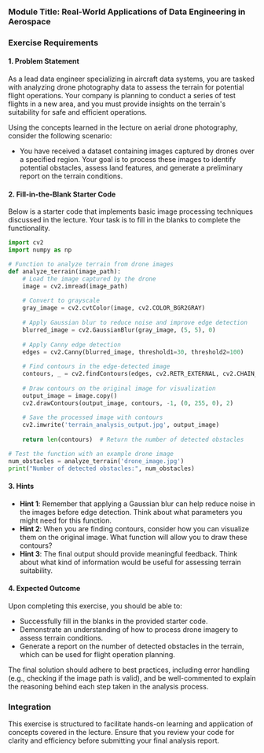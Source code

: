 ### Module Title: Real-World Applications of Data Engineering in Aerospace

### Exercise Requirements

#### 1. Problem Statement
As a lead data engineer specializing in aircraft data systems, you are tasked with analyzing drone photography data to assess the terrain for potential flight operations. Your company is planning to conduct a series of test flights in a new area, and you must provide insights on the terrain's suitability for safe and efficient operations. 

Using the concepts learned in the lecture on aerial drone photography, consider the following scenario: 

- You have received a dataset containing images captured by drones over a specified region. Your goal is to process these images to identify potential obstacles, assess land features, and generate a preliminary report on the terrain conditions.

#### 2. Fill-in-the-Blank Starter Code
Below is a starter code that implements basic image processing techniques discussed in the lecture. Your task is to fill in the blanks to complete the functionality.

```python
import cv2
import numpy as np

# Function to analyze terrain from drone images
def analyze_terrain(image_path):
    # Load the image captured by the drone
    image = cv2.imread(image_path)
    
    # Convert to grayscale
    gray_image = cv2.cvtColor(image, cv2.COLOR_BGR2GRAY)
    
    # Apply Gaussian blur to reduce noise and improve edge detection
    blurred_image = cv2.GaussianBlur(gray_image, (5, 5), 0)
    
    # Apply Canny edge detection
    edges = cv2.Canny(blurred_image, threshold1=30, threshold2=100)
    
    # Find contours in the edge-detected image
    contours, _ = cv2.findContours(edges, cv2.RETR_EXTERNAL, cv2.CHAIN_APPROX_SIMPLE)
    
    # Draw contours on the original image for visualization
    output_image = image.copy()
    cv2.drawContours(output_image, contours, -1, (0, 255, 0), 2)
    
    # Save the processed image with contours
    cv2.imwrite('terrain_analysis_output.jpg', output_image)
    
    return len(contours)  # Return the number of detected obstacles

# Test the function with an example drone image
num_obstacles = analyze_terrain('drone_image.jpg')
print("Number of detected obstacles:", num_obstacles)
```

#### 3. Hints
- **Hint 1**: Remember that applying a Gaussian blur can help reduce noise in the images before edge detection. Think about what parameters you might need for this function.
- **Hint 2**: When you are finding contours, consider how you can visualize them on the original image. What function will allow you to draw these contours?
- **Hint 3**: The final output should provide meaningful feedback. Think about what kind of information would be useful for assessing terrain suitability.

#### 4. Expected Outcome
Upon completing this exercise, you should be able to:
- Successfully fill in the blanks in the provided starter code.
- Demonstrate an understanding of how to process drone imagery to assess terrain conditions.
- Generate a report on the number of detected obstacles in the terrain, which can be used for flight operation planning.

The final solution should adhere to best practices, including error handling (e.g., checking if the image path is valid), and be well-commented to explain the reasoning behind each step taken in the analysis process.

### Integration
This exercise is structured to facilitate hands-on learning and application of concepts covered in the lecture. Ensure that you review your code for clarity and efficiency before submitting your final analysis report.